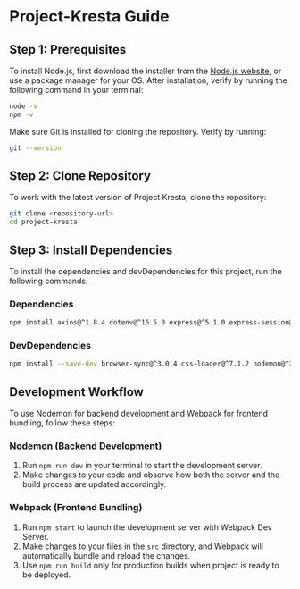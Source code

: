# Project-Kresta Guide

## Step 1: Prerequisites

To install Node.js, first download the installer from the [Node.js website](https://nodejs.org/), or use a package manager for your OS. After installation, verify by running the following command in your terminal:

```bash
node -v
npm -v
```

Make sure Git is installed for cloning the repository. Verify by running:
```bash
git --version
```

## Step 2: Clone Repository

To work with the latest version of Project Kresta, clone the repository:
```bash
git clone <repository-url>
cd project-kresta
```

## Step 3: Install Dependencies

To install the dependencies and devDependencies for this project, run the following commands:

### Dependencies
```bash
npm install axios@^1.8.4 dotenv@^16.5.0 express@^5.1.0 express-session@^1.18.1
```

### DevDependencies
```bash
npm install --save-dev browser-sync@^3.0.4 css-loader@^7.1.2 nodemon@^3.1.9 sass@^1.86.3 sass-loader@^16.0.5 style-loader@^4.0.0 webpack@^5.99.5 webpack-cli@^6.0.1 webpack-dev-server@^5.2.1
```

## Development Workflow
To use Nodemon for backend development and Webpack for frontend bundling, follow these steps:

### Nodemon (Backend Development)
1. Run `npm run dev` in your terminal to start the development server.
2. Make changes to your code and observe how both the server and the build process are updated accordingly.

### Webpack (Frontend Bundling)
1. Run `npm start` to launch the development server with Webpack Dev Server.
2. Make changes to your files in the `src` directory, and Webpack will automatically bundle and reload the changes.
3. Use `npm run build` only for production builds when project is ready to be deployed.